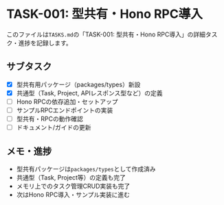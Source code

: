 # TASK-001: 型共有・Hono RPC導入

このファイルは`TASKS.md`の「TASK-001: 型共有・Hono RPC導入」の詳細タスク・進捗を記録します。

## サブタスク
- [x] 型共有用パッケージ（packages/types）新設
- [x] 共通型（Task, Project, APIレスポンス型など）の定義
- [ ] Hono RPCの依存追加・セットアップ
- [ ] サンプルRPCエンドポイントの実装
- [ ] 型共有・RPCの動作確認
- [ ] ドキュメント/ガイドの更新

## メモ・進捗
- 型共有パッケージは`packages/types`として作成済み
- 共通型（Task, Project等）の定義も完了
- メモリ上でのタスク管理CRUD実装も完了
- 次はHono RPC導入・サンプル実装に進む 